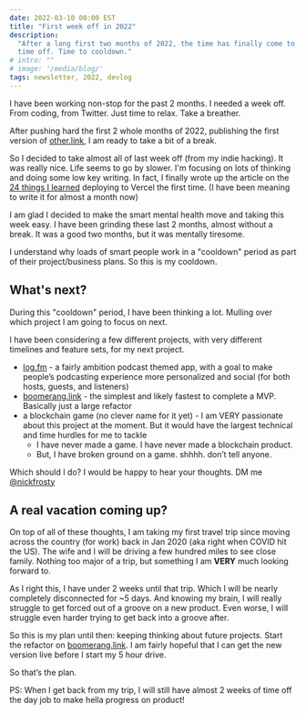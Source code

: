 ```yaml
---
date: 2022-03-10 00:00 EST
title: "First week off in 2022"
description:
  "After a long first two months of 2022, the time has finally come to take some
  time off. Time to cooldown."
# intro: ""
# image: '/media/blog/'
tags: newsletter, 2022, devlog
---
```


I have been working non-stop for the past 2 months. I needed a week off. From
coding, from Twitter. Just time to relax. Take a breather.

After pushing hard the first 2 whole months of 2022, publishing the first
version of [other.link](https://other.link), I am ready to take a bit of a
break.

So I decided to take almost all of last week off (from my indie hacking). It was
really nice. Life seems to go by slower. I'm focusing on lots of thinking and
doing some low key writing. In fact, I finally wrote up the article on the
[24 things I learned](/articles/vercel-the-first-time) deploying to Vercel the
first time. (I have been meaning to write it for almost a month now)

I am glad I decided to make the smart mental health move and taking this week
easy. I have been grinding these last 2 months, almost without a break. It was a
good two months, but it was mentally tiresome.

I understand why loads of smart people work in a "cooldown" period as part of
their project/business plans. So this is my cooldown.

## What's next?

During this "cooldown" period, I have been thinking a lot. Mulling over which
project I am going to focus on next.

I have been considering a few different projects, with very different timelines
and feature sets, for my next project.

- [log.fm](http://log.fm) - a fairly ambition podcast themed app, with a goal to
  make people’s podcasting experience more personalized and social (for both
  hosts, guests, and listeners)
- [boomerang.link](http://boomerang.link) - the simplest and likely fastest to
  complete a MVP. Basically just a large refactor
- a blockchain game (no clever name for it yet) - I am VERY passionate about
  this project at the moment. But it would have the largest technical and time
  hurdles for me to tackle
  - I have never made a game. I have never made a blockchain product.
  - But, I have broken ground on a game. shhhh. don’t tell anyone.

Which should I do? I would be happy to hear your thoughts. DM me
[@nickfrosty](https://twitter.com/nickfrosty)

## A real vacation coming up?

On top of all of these thoughts, I am taking my first travel trip since moving
across the country (for work) back in Jan 2020 (aka right when COVID hit the
US). The wife and I will be driving a few hundred miles to see close family.
Nothing too major of a trip, but something I am **VERY** much looking forward
to.

As I right this, I have under 2 weeks until that trip. Which I will be nearly
completely disconnected for ~5 days. And knowing my brain, I will really
struggle to get forced out of a groove on a new product. Even worse, I will
struggle even harder trying to get back into a groove after.

So this is my plan until then: keeping thinking about future projects. Start the
refactor on [boomerang.link](http://boomerang.link). I am fairly hopeful that I
can get the new version live before I start my 5 hour drive.

So that’s the plan.

PS: When I get back from my trip, I will still have almost 2 weeks of time off
the day job to make hella progress on product!
